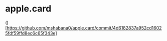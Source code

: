 # apple.card
()[https://github.com/mshabana0/apple.card/commit/4d6182837a952cd16025fdf59ffd8ec6c65f343e]
